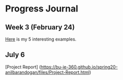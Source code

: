 # Progress Journal
## Week 3 (February 24)

[Here](files/example_homework_0.html) is my 5 interesting examples. 

## July 6
[Project Report] (https://bu-ie-360.github.io/spring20-anilbarandogan/files/Project-Report.html)
